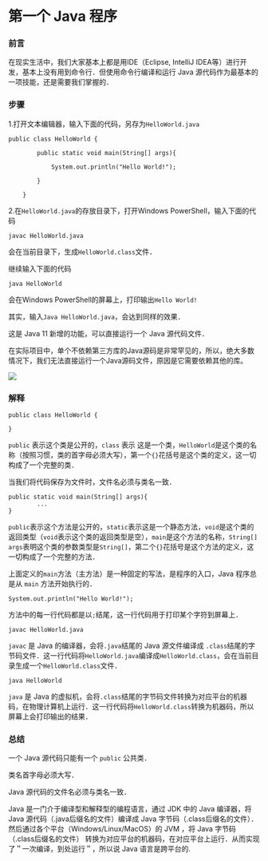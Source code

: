 # 第一个 Java 程序

### 前言

在现实生活中，我们大家基本上都是用IDE（Eclipse, IntelliJ IDEA等）进行开发，基本上没有用到命令行．但使用命令行编译和运行 Java 源代码作为最基本的一项技能，还是需要我们掌握的．

### 步骤

1.打开文本编辑器，输入下面的代码，另存为`HelloWorld.java`

```text
public class HelloWorld {

        public static void main(String[] args){

            System.out.println("Hello World!");

        }

    }
```

2.在`HelloWorld.java`的存放目录下，打开Windows PowerShell，输入下面的代码

```text
javac HelloWorld.java
```

会在当前目录下，生成`HelloWorld.class`文件．

继续输入下面的代码

```text
java HelloWorld
```

会在Windows PowerShell的屏幕上，打印输出`Hello World!`

其实，输入`Java HelloWorld.java`，会达到同样的效果．

这是 Java 11 新增的功能，可以直接运行一个 Java 源代码文件．

在实际项目中，单个不依赖第三方库的Java源码是非常罕见的，所以，绝大多数情况下，我们无法直接运行一个Java源码文件，原因是它需要依赖其他的库。

![](https://netdisc.jianrry.com/images/hello-world.png)

### 解释

```text
public class HelloWorld {

}
```

`public` 表示这个类是公开的，`class` 表示 这是一个类，`HelloWorld`是这个类的名称（按照习惯，类的首字母必须大写），第一个`{}`花括号是这个类的定义，这一切构成了一个完整的类．

当我们将代码保存为文件时，文件名必须与类名一致．

```text
public static void main(String[] args){
        ...
}
```

`public`表示这个方法是公开的，`static`表示这是一个静态方法，`void`是这个类的返回类型（`void`表示这个类的返回类型是空），`main`是这个方法的名称，`String[] args`表明这个类的参数类型是`String[]`，第二个`{}`花括号是这个方法的定义，这一切构成了一个完整的方法．

上面定义的`main`方法（主方法）是一种固定的写法，是程序的入口，Java 程序总是从 `main` 方法开始执行的．

```text
System.out.println("Hello World!");
```

方法中的每一行代码都是以`;`结尾，这一行代码用于打印某个字符到屏幕上．

```text
javac HelloWorld.java
```

`javac` 是 Java 的编译器，会将`.java`结尾的 Java 源文件编译成 `.class`结尾的字节码文件．这一行代码将`HelloWorld.java`编译成`HelloWorld.class`，会在当前目录生成一个`HelloWorld.class`文件．

```text
java HelloWorld
```

`java` 是 Java 的虚拟机，会将`.class`结尾的字节码文件转换为对应平台的机器码，在物理计算机上运行．这一行代码将`HelloWorld.class`转换为机器码，所以屏幕上会打印输出的结果．

### 总结

一个 Java 源代码只能有一个 `public` 公共类．

类名首字母必须大写．

Java 源代码的文件名必须与类名一致．

Java 是一门介于编译型和解释型的编程语言，通过 JDK 中的 Java 编译器，将 Java 源代码（.java后缀名的文件）编译成 Java 字节码（.class后缀名的文件）．然后通过各个平台（Windows/Linux/MacOS）的 JVM ，将 Java 字节码（.class后缀名的文件） 转换为对应平台的机器码，在对应平台上运行．从而实现了＂一次编译，到处运行＂，所以说 Java 语言是跨平台的.

